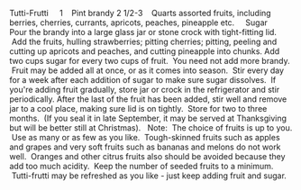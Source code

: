 Tutti-Frutti
 
 
1    Pint brandy
2 1/2-3    Quarts assorted fruits, including berries, cherries, currants, apricots, peaches, pineapple etc.
    Sugar
 
 
Pour the brandy into a large glass jar or stone crock with tight-fitting lid.  Add the fruits, hulling strawberries; pitting cherries; pitting, peeling and cutting up apricots and peaches, and cutting pineapple into chunks.
Add two cups sugar for every two cups of fruit.  You need not add more brandy.  Fruit may be added all at once, or as it comes into season.  Stir every day for a week after each addition of sugar to make sure sugar dissolves.  If you're adding fruit gradually, store jar or crock in the refrigerator and stir periodically. 
After the last of the fruit has been added, stir well and remove jar to a cool place, making sure lid is on tightly.  Store for two to three months.  (If you seal it in late September, it may be served at Thanksgiving but will be better still at Christmas). 
 
Note:  The choice of fruits is up to you.  Use as many or as few as you like.  Tough-skinned fruits such as apples and grapes and very soft fruits such as bananas and melons do not work well.  Oranges and other citrus fruits also should be avoided because they add too much acidity.  Keep the number of seeded fruits to a minimum.  Tutti-frutti may be refreshed as you like - just keep adding fruit and sugar.
